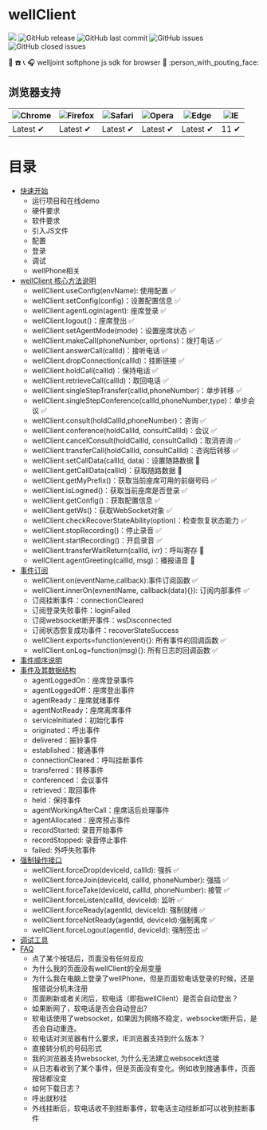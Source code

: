 # wellClient

![](https://img.shields.io/badge/code_style-standard-brightgreen.svg) ![GitHub release](https://img.shields.io/github/release/wangduanduan/wellclient.svg) ![GitHub last commit](https://img.shields.io/github/last-commit/wangduanduan/wellclient.svg) ![GitHub issues](https://img.shields.io/github/issues/wangduanduan/wellclient.svg) ![GitHub closed issues](https://img.shields.io/github/issues-closed/wangduanduan/wellclient.svg)

:iphone: :phone: :telephone_receiver: :headphones:  welljoint softphone js sdk for browser :information_desk_person: :person_with_pouting_face: 

## 浏览器支持

![Chrome](https://raw.github.com/alrra/browser-logos/master/src/chrome/chrome_48x48.png) | ![Firefox](https://raw.github.com/alrra/browser-logos/master/src/firefox/firefox_48x48.png) | ![Safari](https://raw.github.com/alrra/browser-logos/master/src/safari/safari_48x48.png) | ![Opera](https://raw.github.com/alrra/browser-logos/master/src/opera/opera_48x48.png) | ![Edge](https://raw.github.com/alrra/browser-logos/master/src/edge/edge_48x48.png) | ![IE](https://raw.github.com/alrra/browser-logos/master/src/archive/internet-explorer_9-11/internet-explorer_9-11_48x48.png) |
--- | --- | --- | --- | --- | --- |
Latest ✔ | Latest ✔ | Latest ✔ | Latest ✔ | Latest ✔ | 11 ✔ |


# 目录

- [快速开始](./docs/quick-start.md)
  - 运行项目和在线demo
  - 硬件要求
  - 软件要求
  - 引入JS文件
  - 配置
  - 登录
  - 调试
  - wellPhone相关
- [wellClient 核心方法说明](./docs/core-api.md)
  - wellClient.useConfig(envName): 使用配置 :white_check_mark:
  - wellClient.setConfig(config)：设置配置信息 :white_check_mark:
  -  wellClient.agentLogin(agent): 座席登录 :white_check_mark:
  - wellClient.logout()：座席登出 :white_check_mark:
  - wellClient.setAgentMode(mode)：设置座席状态 :white_check_mark:
  - wellClient.makeCall(phoneNumber, oprtions)：拨打电话 :white_check_mark:
  - wellClient.answerCall(callId)：接听电话 :white_check_mark:
  - wellClient.dropConnection(callId)：挂断链接 :white_check_mark:
  - wellClient.holdCall(callId)：保持电话 :white_check_mark:
  - wellClient.retrieveCall(callId)：取回电话 :white_check_mark:
  - wellClient.singleStepTransfer(callId,phoneNumber)：单步转移 :white_check_mark:
  - wellClient.singleStepConference(callId,phoneNumber,type)：单步会议 :white_check_mark:
  - wellClient.consult(holdCallId,phoneNumber)：咨询 :white_check_mark:
  - wellClient.conference(holdCallId, consultCallId)：会议 :white_check_mark:
  - wellClient.cancelConsult(holdCallId, consultCallId)：取消咨询 :white_check_mark:
  - wellClient.transferCall(holdCallId, consultCallId)：咨询后转移 :white_check_mark:
  - wellClient.setCallData(callId, data)：设置随路数据 :no_entry_sign:
  - wellClient.getCallData(callId)：获取随路数据 :no_entry_sign:
  - wellClient.getMyPrefix()：获取当前座席可用的前缀号码 :white_check_mark:
  - wellClient.isLogined()：获取当前座席是否登录 :white_check_mark:
  - wellClient.getConfig()：获取配置信息 :white_check_mark:
  - wellClient.getWs()：获取WebSocket对象 :white_check_mark:
  - wellClient.checkRecoverStateAbility(option)：检查恢复状态能力 :white_check_mark:
  - wellClient.stopRecording()：停止录音 :white_check_mark:
  - wellClient.startRecording()：开启录音 :white_check_mark:
  - wellClient.transferWaitReturn(callId, ivr)：呼叫寄存 :construction:
  - wellClient.agentGreeting(callId, msg)：播报语音 :construction:
- [事件订阅](./docs/event-register.md)
  - wellClient.on(eventName,callback):事件订阅函数 :white_check_mark:
  - wellClient.innerOn(evnentName, callback(data){}): 订阅内部事件 :white_check_mark:
  - 订阅挂断事件：connectionCleared
  - 订阅登录失败事件：loginFailed
  - 订阅websocket断开事件：wsDisconnected
  - 订阅状态恢复成功事件：recoverStateSuccess
  - wellClient.exports=function(event){}: 所有事件的回调函数 :white_check_mark:
  - wellClient.onLog=function(msg){}: 所有日志的回调函数 :white_check_mark:
- [事件顺序说明](./docs/event-order.md)
- [事件及其数据结构](./docs/event-struct.md)
  - agentLoggedOn：座席登录事件
  - agentLoggedOff：座席登出事件
  - agentReady：座席就绪事件
  - agentNotReady：座席离席事件
  - serviceInitiated：初始化事件
  - originated：呼出事件
  - delivered：振铃事件
  - established：接通事件
  - connectionCleared：呼叫挂断事件
  - transferred：转移事件
  - conferenced：会议事件
  - retrieved：取回事件
  - held：保持事件
  - agentWorkingAfterCall：座席话后处理事件
  - agentAllocated：座席预占事件
  - recordStarted: 录音开始事件
  - recordStopped: 录音停止事件
  - failed: 外呼失败事件
- [强制操作接口](./docs/force-api.md)
  - wellClient.forceDrop(deviceId, callId): 强拆 :white_check_mark:
  - wellClient.forceJoin(deviceId, callId, phoneNumber): 强插 :white_check_mark:
  - wellClient.forceTake(deviceId, callId, phoneNumber): 接管 :white_check_mark:
  - wellClient.forceListen(callId, deviceId): 监听 :white_check_mark:
  - wellClient.forceReady(agentId, deviceId): 强制就绪 :white_check_mark:
  - wellClient.forceNotReady(agentId, deviceId):强制离席 :white_check_mark:
  - wellClient.forceLogout(agentId, deviceId): 强制签出 :white_check_mark:
- [调试工具](./docs/debug-tool.md)
- [FAQ](./docs/faq.md)
  - 点了某个按钮后，页面没有任何反应
  - 为什么我的页面没有wellClient的全局变量
  - 为什么我在电脑上登录了wellPhone，但是页面软电话登录的时候，还是报错说分机未注册
  - 页面刷新或者关闭后，软电话（即指wellClient）是否会自动登出？
  - 如果断网了，软电话是否会自动登出?
  - 软电话使用了websocket，如果因为网络不稳定，websocket断开后，是否会自动重连。
  - 软电话对浏览器有什么要求，IE浏览器支持到什么版本？
  - 直接转分机的号码形式
  - 我的浏览器支持websocket, 为什么无法建立websocekt连接
  - 从日志看收到了某个事件，但是页面没有变化。例如收到接通事件，页面按钮都没变
  - 如何下载日志？
  - 呼出就秒挂
  - 外线挂断后，软电话收不到挂断事件，软电话主动挂断却可以收到挂断事件
